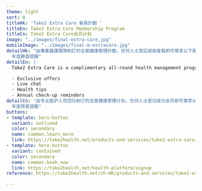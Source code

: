 ```yaml
---
theme: light
sort: 0
titleHk: 'Take2 Extra Care 會員計劃 '
titleEn: Take2 Extra Care Membership Program
titleCn: Take2 Extra Care会员计划
image: "../images/final-extra-care.jpg"
mobileImage: "../images/final-m-extracare.jpg"
detailHk: "由專業醫護團隊制訂的全面健康管理計劃，任何人士登記成爲會員即可尊享以下服務及禮遇:\n\n· 獨家優惠\t\n· 即時查詢\n· 健康資訊\n·
  年度篩查提醒"
detailEn: |-
  Take2 Extra Care is a complimentary all-round health management program, register as a member now to enjoy the exclusive services and privileges:

  · Exclusive offers
  · Live chat
  · Health tips
  · Annual check-up reminders
detailCn: "由专业医护人员团队制订的全面健康管理计划，任何人士登记成为会员即可尊享以下服务及礼遇:\n\n· 独家优惠\t\n· 即时查询\n· 健康资讯\n·
  年度筛查提醒"
buttons:
- template: hero-button
  variant: outlined
  color: secondary
  name: common.learn_more
  link: https://take2health.net/products-and-services/take2-extra-care/
- template: hero-button
  variant: contained
  color: secondary
  name: common.book_now
  link: https://take2health.net/health-platform/signup
reference: https://take2health.net/zh-HK/products-and-services/take2-extra-care/

---
```

